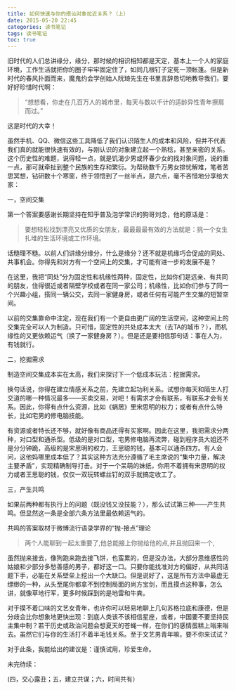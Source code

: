 ```yaml
---
title: 如何快速与你的搭讪对象拉近关系？（上）
date: 2015-05-20 22:45
categories: 读书笔记
tags: 读书笔记
toc: true
---
```

旧时代的人们总讲缘分，缘分，那时候的相识相知都是天定，基本上一个人的家庭环境，工作生活就把你的圈子牢牢固定住了，如同几根钉子定死一顶帐篷。但是新时代的春风扑面而来，魔鬼约会学创始人阮琦先生在书里言辞恳切地教导我们，要好好珍惜时代啊：

>“想想看，你走在几百万人的城市里，每天与数以千计的适龄异性青年擦肩而过。”

这是时代的大幸！

虽然手机、QQ、微信这些工具降低了我们认识陌生人的成本和风险，但并不代表我们真的就能很快速有效的，与刚认识的对象建立起一个熟稔，甚至亲密的关系。这个历史性的难题，说得轻一点，就是饥渴少男或怀春少女的找对象问题，说的重一点，那可就牵扯到整个民族的生存和繁衍。为帮助数千万男女排忧解难，笔者苦思冥想，钻研数十个寒窗，终于领悟到了一丝半点，是六点，毫不吝惜地分享给大家：

一，空间交集

第一个答案要感谢长期坚持在知乎普及泡学常识的狗哥刘念，他的原话是：

>要想轻松找到漂亮又优质的女朋友，最最最最有效的方法就是：挑一个女生扎堆的生活环境或工作环境。

话糙理不糙。以前人们讲缘分缘分，什么是缘分？还不就是机缘巧合促成的同处、共事机会。你得先和对方有一个空间上的交集，才可能有进一步的发展不是？

在这里，我把“同处”分为固定性和机缘性两种，固定性，比如你们是远亲、有共同的朋友，住得很近或者隔壁学校或者在同一家公司；机缘性，比如你们参与了同一个兴趣小组，搭同一辆公交，去同一家健身房，或者任何有可能产生交集的短暂空间。

以前的交集靠命中注定，现在我们有一个更自由更广阔的生活空间，这种空间上的交集完全可以人为制造。只可惜，固定性的共处成本太大（去TA的城市？），而机缘性的又更依赖运气（换了一家健身房？）。但是还是要相信那句话：事在人为，有钱就行。


二，挖掘需求

制造空间交集成本实在太高，我们来探讨下一个低成本玩法：挖掘需求。

换句话说，你得在建立情感关系之前，先建立起功利关系。试想你每天和陌生人打交道的哪一种情况最多——买卖交易，对吧！有需求才会有联系，有联系才会有关系。因此，你得有点什么资源，比如《蜗居》里宋思明的权力；或者有点什么特长，比如宅男的修电脑技能。

有资源或者特长还不够，就好像有商品还得有买家啊。因此在这里，我把需求分两种，对口型和通杀型。低级的是对口型，宅男修电脑再流弊，碰到程序员大姐还不是分分钟跪，高级的是宋思明的权力，王思聪的钱，基本可以通杀四方。有人会问，这他妈哪里成本低了？其实这种方法充分遵循了毛主席说的“集中力量，解决主要矛盾”，实现精确制导打击。对于一个呆萌的妹纸，你用不着拥有宋思明的权力或者王思聪的钱，仅仅一双玩转螺丝钉的双手就搞定收工了。

三，产生共鸣

如果前两种都有执行上的问题（既没钱又没技能？），那么试试第三种——产生共鸣。但显然这一条是全部六条方法里最依赖运气的。

共鸣的答案取材于微博流行语录学界的“抛-接点”理论

>两个人能聊到一起太重要了,他总能接上你抛给他的点,并且抛回来一个,

虽然抛来接去，像狗跑来跑去接飞饼，也蛮累的，但是没办法，大部分思维感性的姑娘和少部分多愁善感的男子，都好这一口。只要你能找准对方的偏好，从共同话题下手，必能在关系壁垒上挖出一个大缺口。但是说好了，这是所有方法中最虚无缥缈的一种，从头至尾你都拿不到控制局面的尚方宝剑，而且摸点这种事，怎么讲，就像草地行军，更多时候踩到的是地雷和牛粪。

对于摸不着口味的文艺女青年，也许你可以轻易地聊上几句苏格拉底和康德，但是分歧会比你想象地更快出现：到底人类该不该相信星座，或者，中国要不要坚持民主集中制？若干历史或政治问题会想夏天的苍蝇一样，在你们的感情蛋糕上嗡来嗡去。虽然它们与你的生活打不着半毛钱关系。至于文艺男青年嘛，要不你来试试？

对于此条，我能给出的建议是：谨慎试用，珍爱生命。

未完待续：

(四，交心露丑；五，建立共谋；六，时间共有）

